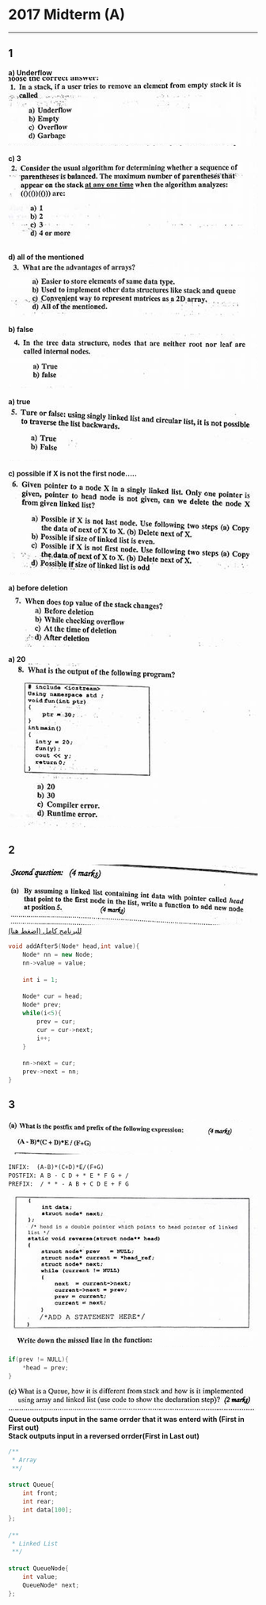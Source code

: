 # 2017 Midterm (A)

---

## 1

**a) Underflow**
![a](1-1.png)

**c) 3**
![a](1-2.png)

**d) all of the mentioned**
![a](1-3.png)

**b) false**
![a](1-4.png)

**a) true**
![a](1-5.png)

**c) possible if X is not the first node.....**
![a](1-6.png)

**a) before deletion**
![a](1-7.png)

**a) 20**
![a](1-8.png)

## 2

![a](2.png)
[للبرنامج كامل (اضغط هنا)](./addAfter50.cpp) 

```cpp
void addAfter5(Node* head,int value){
    Node* nn = new Node;
    nn->value = value;
    
    int i = 1;
    
    Node* cur = head;
    Node* prev;
    while(i<5){
        prev = cur;
        cur = cur->next;
        i++;
    }
    
    nn->next = cur;
    prev->next = nn;
}
```

## 3

![a](3-1.png)

```1
INFIX:  (A-B)*(C+D)*E/(F+G)
POSTFIX: A B - C D + * E * F G + /
PREFIX:  / * * - A B + C D E + F G
```

![a](3-2.png)

```cpp
if(prev != NULL){
    *head = prev;
}
```

![a](3-3.png)
**Queue outputs input in the same orrder that it was enterd with (First in First out)**    
**Stack outputs input in a reversed orrder(First in Last out)**

```cpp
/**
 * Array
 **/

struct Queue{
    int front;
    int rear;
    int data[100];
};

/**
 * Linked List
 **/

struct QueueNode{
    int value;
    QueueNode* next;
};

```